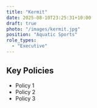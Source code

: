 ```yaml
---
title: "Kermit"
date: 2025-08-10T23:25:31+10:00
draft: true
photo: "/images/kermit.jpg"
position: "Aquatic Sports"
role_types:
  - "Executive"
---
```


## Key Policies

*   Policy 1
*   Policy 2
*   Policy 3